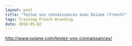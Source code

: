 ```yaml
---
layout: post
title: "Testez vos connaissances avec Oxiane (french)"
tags: Training French Branding
date: 2018-05-02
---
```

http://www.oxiane.com/testez-vos-connaissances/
